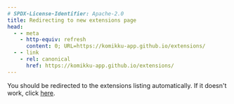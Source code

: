 ```yaml
---
# SPDX-License-Identifier: Apache-2.0
title: Redirecting to new extensions page
head:
  - - meta 
    - http-equiv: refresh
      content: 0; URL=https://komikku-app.github.io/extensions/
  - - link
    - rel: canonical
      href: https://komikku-app.github.io/extensions/ 
---
```


You should be redirected to the extensions listing automatically. If it doesn't
work, click [here](/extensions/).